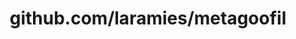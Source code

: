 ---
layout: post
title: github.com/laramies/metagoofil
categories: link
tags: [انگلیسی, گیت‌هاب, برنامه‌نویسی]
---